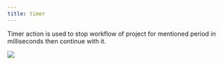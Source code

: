 ```yaml
---
title: timer
---
```


Timer action is used to stop workflow of project for mentioned period in milliseconds then continue with it. 

![](/images/timer.jpg)